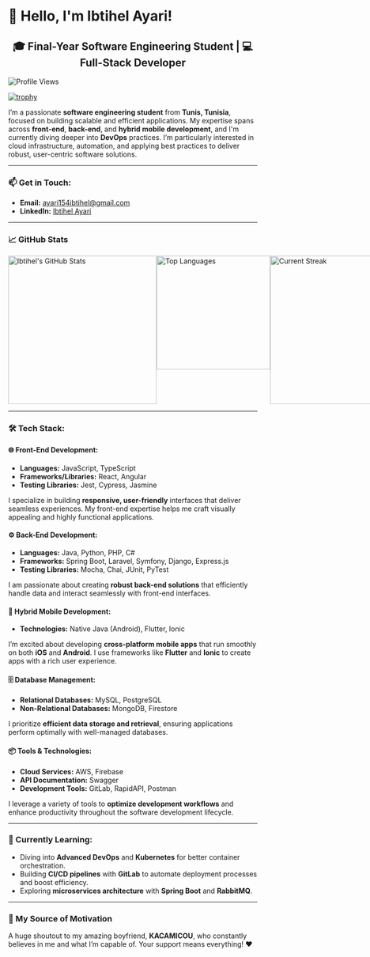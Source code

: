 # 👋 Hello, I'm **Ibtihel Ayari**!

<div style="text-align: center;">
    <h2>🎓 Final-Year Software Engineering Student | 💻 Full-Stack Developer</h2>
</div>

![Profile Views](https://komarev.com/ghpvc/?username=ibtihel-ayari&color=blue)

[![trophy](https://github-profile-trophy.vercel.app/?username=ibtihel-ayari&theme=onedark)](https://github.com/ryo-ma/github-profile-trophy)

I’m a passionate **software engineering student** from **Tunis, Tunisia**, focused on building scalable and efficient applications. My expertise spans across **front-end**, **back-end**, and **hybrid mobile development**, and I'm currently diving deeper into **DevOps** practices. I’m particularly interested in cloud infrastructure, automation, and applying best practices to deliver robust, user-centric software solutions.

---

### 📫 Get in Touch:
- **Email:** [ayari154ibtihel@gmail.com](mailto:ayari154ibtihel@gmail.com)
- **LinkedIn:** [Ibtihel Ayari](https://www.linkedin.com/in/ibtihel-ayari-6848a5194/)

---

### 📈 GitHub Stats
<div style="display: flex; justify-content: space-around;">
    <img src="https://github-readme-stats.vercel.app/api?username=ibtihel-ayari&show_icons=true&theme=dark" alt="Ibtihel's GitHub Stats" style="width: 300px;" />
    <img src="https://github-readme-stats.vercel.app/api/top-langs/?username=ibtihel-ayari&layout=compact&theme=dark" alt="Top Languages" style="width: 230px;" />
    <img src="https://github-readme-streak-stats.herokuapp.com/?user=ibtihel-ayari&theme=dark" alt="Current Streak" style="width: 300px;" />
</div>

---

### 🛠 Tech Stack:

#### 🌐 Front-End Development:
- **Languages:** JavaScript, TypeScript
- **Frameworks/Libraries:** React, Angular
- **Testing Libraries:** Jest, Cypress, Jasmine

I specialize in building **responsive, user-friendly** interfaces that deliver seamless experiences. My front-end expertise helps me craft visually appealing and highly functional applications.

#### ⚙️ Back-End Development:
- **Languages:** Java, Python, PHP, C#
- **Frameworks:** Spring Boot, Laravel, Symfony, Django, Express.js
- **Testing Libraries:** Mocha, Chai, JUnit, PyTest

I am passionate about creating **robust back-end solutions** that efficiently handle data and interact seamlessly with front-end interfaces.

#### 📱 Hybrid Mobile Development:
- **Technologies:** Native Java (Android), Flutter, Ionic

I’m excited about developing **cross-platform mobile apps** that run smoothly on both **iOS** and **Android**. I use frameworks like **Flutter** and **Ionic** to create apps with a rich user experience.

#### 🗄️ Database Management:
- **Relational Databases:** MySQL, PostgreSQL
- **Non-Relational Databases:** MongoDB, Firestore

I prioritize **efficient data storage and retrieval**, ensuring applications perform optimally with well-managed databases.

#### 📦 Tools & Technologies:
- **Cloud Services:** AWS, Firebase
- **API Documentation:** Swagger
- **Development Tools:** GitLab, RapidAPI, Postman

I leverage a variety of tools to **optimize development workflows** and enhance productivity throughout the software development lifecycle.

---

### 🚀 Currently Learning:
- Diving into **Advanced DevOps** and **Kubernetes** for better container orchestration.
- Building **CI/CD pipelines** with **GitLab** to automate deployment processes and boost efficiency.
- Exploring **microservices architecture** with **Spring Boot** and **RabbitMQ**.

---

### 💖 My Source of Motivation
A huge shoutout to my amazing boyfriend, **KACAMICOU**, who constantly believes in me and what I’m capable of. Your support means everything! ❤️
